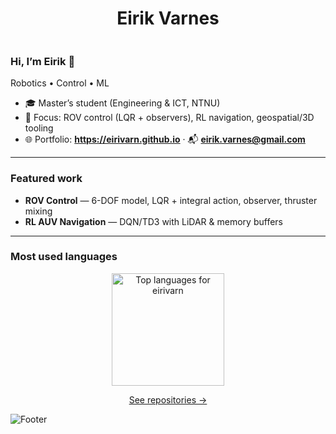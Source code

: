 <h1 align="center">Eirik Varnes</h1>

<p align="center">
  <img src="https://raw.githubusercontent.com/gh-user-content/waves/main/wave-dark-1200x120.svg" alt="" />
</p>

### Hi, I’m Eirik 👋
Robotics • Control • ML 

- 🎓 Master’s student (Engineering & ICT, NTNU)  
- 🤖 Focus: ROV control (LQR + observers), RL navigation, geospatial/3D tooling  
- 🌐 Portfolio: **https://eirivarn.github.io** · 📬 **eirik.varnes@gmail.com**

---

### Featured work
- **ROV Control** — 6-DOF model, LQR + integral action, observer, thruster mixing  
- **RL AUV Navigation** — DQN/TD3 with LiDAR & memory buffers  

---

### Most used languages
<p align="center">
  <img
    src="https://github-readme-stats.vercel.app/api/top-langs/?username=eirivarn&layout=compact&hide_border=true&langs_count=6&size_weight=0.3&count_weight=0.7&hide=Jupyter%20Notebook,HTML,CSS,C,C%2B%2B&v=2"
    height="180"
    alt="Top languages for eirivarn"
  />
</p>

<p align="center">
  <a href="https://github.com/eirivarn?tab=repositories">See repositories →</a>
</p>

<!-- Footer wave -->
![Footer](https://capsule-render.vercel.app/api?type=waving&color=gradient&height=120&section=footer)
